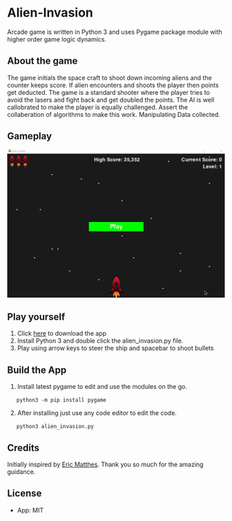 # Alien-Invasion
Arcade game is written in Python 3 and uses Pygame package module with higher order game logic dynamics.

## About the game
The game initials the space craft to shoot down incoming aliens and the counter keeps score.  If alien encounters and shoots the player then points get deducted. The game is a standard shooter where the player tries to avoid the lasers and fight back and get doubled the points. The AI is well callobrated to make the player is equally challenged. Assert the collaberation of algorithms to make this work. Manipulating Data collected.

## Gameplay
![](gameplay.gif)

## Play yourself

1. Click [here](https://github.com/thisisglee/Alien-Invasion/archive/main.zip) to download the app
2. Install Python 3 and double click the alien_invasion.py file.
3. Play using arrow keys to steer the ship and spacebar to shoot bullets

## Build the App

1. Install latest pygame to edit and use the modules on the go.
 ```
    python3 -m pip install pygame
 ```
2. After installing just use any code editor to edit the code.

 ```
    python3 alien_invasion.py
 ```

## Credits
Initially inspired by [Eric Matthes](https://ehmatthes.github.io/). Thank you so much for the amazing guidance.

## License

- App: MIT


